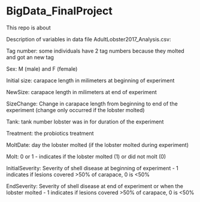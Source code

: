 # BigData_FinalProject
This repo is about


Description of variables in data file AdultLobster2017_Analysis.csv: 

Tag number: some individuals have 2 tag numbers because they molted and got an new tag

Sex: M (male) and F (female)

Initial size: carapace length in milimeters at beginning of experiment

NewSize: carapace length in milimeters at end of experiment

SizeChange: Change in carapace length from beginning to end of the experiment (change only occurred if the lobster molted)

Tank: tank number lobster was in for duration of the experiment

Treatment: the probiotics treatment

MoltDate: day the lobster molted (if the lobster molted during  experiment)

Molt: 0 or 1 - indicates if the lobster molted (1) or did not molt (0)

InitialSeverity: Severity of shell disease at beginning of experiment - 1 indicates if lesions covered >50% of carapace, 0 is <50%

EndSeverity: Severity of shell disease at end of experiment or when the lobster molted - 1 indicates if lesions covered >50% of carapace, 0 is <50%
